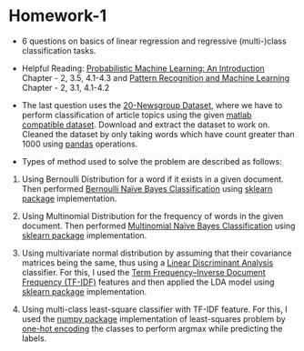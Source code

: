 # Homework-1
 
- 6 questions on basics of linear regression and regressive (multi-)class classification tasks.

- Helpful Reading: [Probabilistic Machine Learning: An Introduction](https://probml.github.io/pml-book/book1.html) Chapter - 2, 3.5, 4.1-4.3 and [Pattern Recognition and
Machine Learning](https://www.microsoft.com/en-us/research/uploads/prod/2006/01/Bishop-Pattern-Recognition-and-Machine-Learning-2006.pdf) Chapter - 2, 3.1, 4.1-4.2

- The last question uses the [20-Newsgroup Dataset](http://qwone.com/~jason/20Newsgroups/), where we have to perform classification of article topics using the given [matlab compatible dataset](http://qwone.com/~jason/20Newsgroups/20news-bydate-matlab.tgz). Download and extract the dataset to work on. Cleaned the dataset by only taking words which have count greater than 1000 using [pandas](https://pandas.pydata.org/pandas-docs/stable/index.html) operations.

- Types of method used to solve the problem are described as follows:

1. Using Bernoulli Distribution for a word if it exists in a given document. Then performed [Bernoulli Naïve Bayes Classification](https://en.wikipedia.org/wiki/Naive_Bayes_classifier#Bernoulli_na%C3%AFve_Bayes) using [sklearn package](https://scikit-learn.org/stable/modules/generated/sklearn.naive_bayes.BernoulliNB.html) implementation.

2. Using Multinomial Distribution for the frequency of words in the given document. Then performed [Multinomial Naïve Bayes Classification](https://en.wikipedia.org/wiki/Naive_Bayes_classifier#Multinomial_na%C3%AFve_Bayes) using [sklearn package](https://scikit-learn.org/stable/modules/generated/sklearn.naive_bayes.MultinomialNB.html) implementation.

3. Using multivariate normal distribution by assuming that their covariance matrices being the same, thus using a [Linear Discriminant Analysis](https://en.wikipedia.org/wiki/Linear_discriminant_analysis) classifier. For this, I used the [Term Frequency–Inverse Document Frequency (TF-IDF)](https://en.wikipedia.org/wiki/Tf%E2%80%93idf) features and then applied the LDA model using [sklearn package](https://scikit-learn.org/stable/modules/generated/sklearn.discriminant_analysis.LinearDiscriminantAnalysis.html) implementation.

4. Using multi-class least-square classifier with TF-IDF feature. For this, I used the [numpy package](https://numpy.org/doc/stable/reference/generated/numpy.linalg.lstsq.html) implementation of least-squares problem by [one-hot encoding](https://en.wikipedia.org/wiki/One-hot) the classes to perform argmax while predicting the labels.